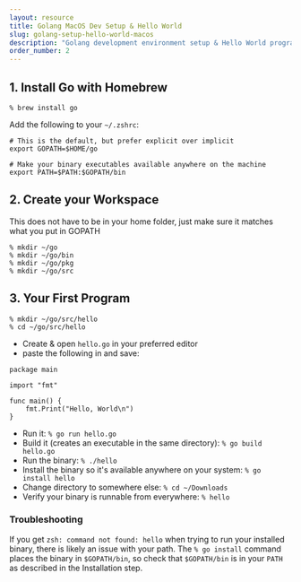 ```yaml
---
layout: resource
title: Golang MacOS Dev Setup & Hello World
slug: golang-setup-hello-world-macos
description: "Golang development environment setup & Hello World program for MacOS"
order_number: 2
---
```


## 1. Install Go with Homebrew

`% brew install go`

Add the following to your `~/.zshrc`:
```
# This is the default, but prefer explicit over implicit
export GOPATH=$HOME/go

# Make your binary executables available anywhere on the machine 
export PATH=$PATH:$GOPATH/bin
```
## 2. Create your Workspace
This does not have to be in your home folder, just make sure it matches what you put in GOPATH
```
% mkdir ~/go
% mkdir ~/go/bin
% mkdir ~/go/pkg
% mkdir ~/go/src
```

## 3. Your First Program
```
% mkdir ~/go/src/hello
% cd ~/go/src/hello
```
* Create & open `hello.go` in your preferred editor
* paste the following in and save:

```
package main

import "fmt"

func main() {
    fmt.Print("Hello, World\n")
}
```
* Run it: `% go run hello.go`
* Build it (creates an executable in the same directory): `% go build hello.go`
* Run the binary: `% ./hello`
* Install the binary so it's available anywhere on your system: `% go install hello`
* Change directory to  somewhere else: `% cd ~/Downloads`
* Verify your binary is runnable from everywhere: `% hello`

### Troubleshooting
If you get `zsh: command not found: hello` when trying to run your installed binary, there is likely an issue with your path. The `% go install` command places the binary in `$GOPATH/bin`, so check that `$GOPATH/bin` is in your `PATH` as described in the Installation step.